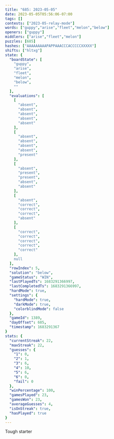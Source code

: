 ```yaml
---
title: "685: 2023-05-05"
date: 2023-05-05T05:56:06-07:00
tags: []
contests: ["2023-05-relay-mode"]
words: ["guppy","arise","fleet","melon","below"]
openers: ["guppy"]
middlers: ["arise","fleet","melon"]
puzzles: [685]
hashes: ["AAAAAAAAAPAPPAAACCCACCCCCXXXXX"]
shifts: ["hltxg"]
state: {
  "boardState": [
    "guppy",
    "arise",
    "fleet",
    "melon",
    "below",
    ""
  ],
  "evaluations": [
    [
      "absent",
      "absent",
      "absent",
      "absent",
      "absent"
    ],
    [
      "absent",
      "absent",
      "absent",
      "absent",
      "present"
    ],
    [
      "absent",
      "present",
      "present",
      "absent",
      "absent"
    ],
    [
      "absent",
      "correct",
      "correct",
      "correct",
      "absent"
    ],
    [
      "correct",
      "correct",
      "correct",
      "correct",
      "correct"
    ],
    null
  ],
  "rowIndex": 5,
  "solution": "below",
  "gameStatus": "WIN",
  "lastPlayedTs": 1683291366997,
  "lastCompletedTs": 1683291366997,
  "hardMode": true,
  "settings": {
    "hardMode": true,
    "darkMode": true,
    "colorblindMode": false
  },
  "gameId": 1389,
  "dayOffset": 685,
  "timestamp": 1683291367
}
stats: {
  "currentStreak": 22,
  "maxStreak": 22,
  "guesses": {
    "1": 0,
    "2": 1,
    "3": 6,
    "4": 10,
    "5": 6,
    "6": 0,
    "fail": 0
  },
  "winPercentage": 100,
  "gamesPlayed": 23,
  "gamesWon": 23,
  "averageGuesses": 4,
  "isOnStreak": true,
  "hasPlayed": true
}
---
```

<!-- more -->
Tough starter
